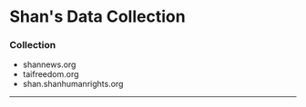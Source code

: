 # Shan's Data Collection

### Collection

- shannews.org
- taifreedom.org
- shan.shanhumanrights.org

---
